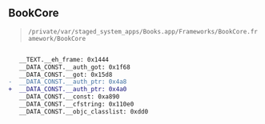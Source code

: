 ## BookCore

> `/private/var/staged_system_apps/Books.app/Frameworks/BookCore.framework/BookCore`

```diff

   __TEXT.__eh_frame: 0x1444
   __DATA_CONST.__auth_got: 0x1f68
   __DATA_CONST.__got: 0x15d8
-  __DATA_CONST.__auth_ptr: 0x4a8
+  __DATA_CONST.__auth_ptr: 0x4a0
   __DATA_CONST.__const: 0xa890
   __DATA_CONST.__cfstring: 0x110e0
   __DATA_CONST.__objc_classlist: 0xdd0

```
